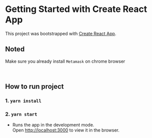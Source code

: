 # Getting Started with Create React App

This project was bootstrapped with [Create React App](https://github.com/facebook/create-react-app).


## Noted
  Make sure you already install `Metamask` on chrome browser

<br/>

## How to run project

### 1. `yarn install`
### 2. `yarn start`

- Runs the app in the development mode.\
Open [http://localhost:3000](http://localhost:3000) to view it in the browser.


